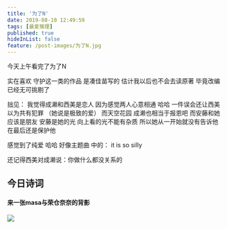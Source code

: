 ```yaml
---
title: '为了N'
date: 2019-08-10 12:49:59
tags: [最爱推理]
published: true
hideInList: false
feature: /post-images/为了N.jpg
---
```

今天上午看完了为了N

<!-- more -->

实在喜欢 守护这一类的作品
是凑佳苗写的  估计我以后也不会去读原著 
毕竟改编已经无可挑剔了

拙见： 我觉得成濑和西美是恋人  因为感觉两人心意相通
哈哈  一件误会还让西美以为共有犯罪  （她说是极致的爱）
而天空花园  成濑也相当于报恩吧
而安藤和她应该是朋友
安藤是她的光  向上看的光不能有杂质
所以她从一开始就没有告诉他  
在最后还是保护他


感觉到了纯爱
哈哈 好像主题曲 中的：  it is so silly

还记得西美对成濑说：你做什么都没关系的

## 今日诗词
<script src="https://sdk.jinrishici.com/v2/browser/jinrishici.js" charset="utf-8"></script>
<div id="poem_sentence"></div>
<div id="poem_info"></div>
<script type="text/javascript">
  jinrishici.load(function(result) {
    var sentence = document.querySelector("#poem_sentence")
    var info = document.querySelector("#poem_info")
    sentence.innerHTML = result.data.content
    info.innerHTML = '【' + result.data.origin.dynasty + '】' + result.data.origin.author + '《' + result.data.origin.title + '》'
  });
</script>


#### 来一张masa与荣仓奈奈的背影
![](https://kongzhongfeima.github.io/post-images/1565412880858.jpg)